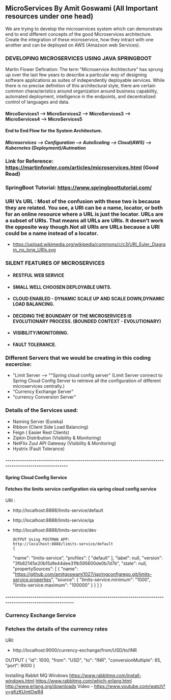## MicroServices By Amit Goswami (All Important resources under one head)
We are trying to develop the microservices system which can demonstrate end to end different concepts of the good Microservices architecture. Create the integration of these microservice, how they intract with one another and can be deployed on AWS (Amazoon web Services).

### DEVELOPING MICROSERVICES USING JAVA SPRINGBOOT 
Martin Flower Defination: The term "Microservice Architecture" has sprung up over the last few years to describe a particular way of designing software applications as suites of independently deployable services. While there is no precise definition of this architectural style, there are certain common characteristics around organization around business capability, automated deployment, intelligence in the endpoints, and decentralized control of languages and data.

#### MircoServices1 --> MicroServices2 --> MicroServices3 --> MicroServices4 --> MicroServices5

#### End to End Flow for the System Architecture.
##### Microservices --> Configuration --> AutoScaling --> Cloud(AWS) --> Kubernetes (Deployment)/Autmation

### Link for Reference: https://martinfowler.com/articles/microservices.html (Good Read)
### SpringBoot Tutorial: https://www.springboottutorial.com/
### URI Vs URL : Most of the confusion with these two is because they are related. You see, a URI can be a name, locator, or both for an online resource where a URL is just the locator. URLs are a subset of URIs. That means all URLs are URIs. It doesn't work the opposite way though.Not all URIs are URLs because a URI could be a name instead of a locator.
* https://upload.wikimedia.org/wikipedia/commons/c/c3/URI_Euler_Diagram_no_lone_URIs.svg

### SILENT FEATURES OF MICROSERVICES
* #### RESTFUL WEB SERVICE
* #### SMALL WELL CHOOSEN DEPLOYABLE UNITS.
* #### CLOUD ENABLED - DYNAMIC SCALE UP AND SCALE DOWN,DYNAMIC LOAD BALANCING.
* #### DECIDING THE BOUNDARY OF THE MICROSERVICES IS EVOLUTIONARY PROCESS. (BOUNDED CONTEXT - EVOLUTIONARY)
* #### VISIBILITY/MONITORING. 
* #### FAULT TOLERANCE. 

### Different Servers that we would be creating in this coding excercise:
* "Limit Server --> ""Spring cloud config server" (Limit Server connect to Spring Cloud Config Server to retrieve all the configuration of different microservices centrally.)
* "Currency Exchange Server"
* "currency Conversion Server"

### Details of the Services used:
*  Naming Server (Eureka) 
*  Ribbon (Client Side Load Balancing)
*  Feign ( Easier Rest Clients)
*  Zipkin Distribution (Visibility & Monitoring)
*  NetFlix Zuul API Gateway (Visibility & Monitoring)
*  Hystrix (Fault Tolerance)

#### ----------------------------------------------------------------------------------------------------------
#### Spring Cloud Config Service 
#### Fetches the limits service configration via spring cloud config service
URI : 
* http://localhost:8888/limits-service/default
* http://localhost:8888/limits-service/qa
* http://localhost:8888/limits-service/dev
      
      OUTPUT Using POSTMAN APP:
      http://localhost:8888/limits-service/default
      {
    "name": "limits-service",
    "profiles": [
        "default"
    ],
    "label": null,
    "version": "3fb82145e20b15dfe44dee31fb595600de0b7d7b",
    "state": null,
    "propertySources": [
        {
            "name": "https://github.com/amitgoswami1027/springconfigrepo.git/limits-service.properties",
            "source": {
                "limits-service.minimum": "1000",
                "limits-service.maximum": "100000"
            }
        }
    ]
}

#### -------------------------------------------------------------------------------------------------------------
### Currency Exchange Service
### Fetches the details of the currency rates
URI:
* http://localhost:9000/currency-exchange/from/USD/to/INR

OUTPUT
{
    "id": 1000,
    "from": "USD",
    "to": "INR",
    "conversionMultiple": 65,
    "port": 9000
}

Installing Rabbit MQ
Windows
https://www.rabbitmq.com/install-windows.html
https://www.rabbitmq.com/which-erlang.html
http://www.erlang.org/downloads
Video - https://www.youtube.com/watch?v=gKzKUmtOwR4




















